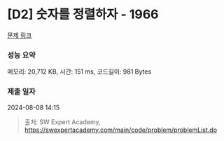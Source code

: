 # [D2] 숫자를 정렬하자 - 1966 

[문제 링크](https://swexpertacademy.com/main/code/problem/problemDetail.do?contestProbId=AV5PrmyKAWEDFAUq) 

### 성능 요약

메모리: 20,712 KB, 시간: 151 ms, 코드길이: 981 Bytes

### 제출 일자

2024-08-08 14:15



> 출처: SW Expert Academy, https://swexpertacademy.com/main/code/problem/problemList.do